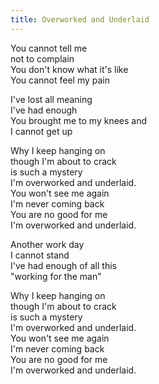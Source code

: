 ```yaml
---
title: Overworked and Underlaid
---
```

You cannot tell me  
not to complain  
You don't know what it's like  
You cannot feel my pain  

I've lost all meaning  
I've had enough  
You brought me to my knees and  
I cannot get up  

Why I keep hanging on  
though I'm about to crack  
is such a mystery  
I'm overworked and underlaid.  
You won't see me again  
I'm never coming back  
You are no good for me  
I'm overworked and underlaid.  

Another work day  
I cannot stand  
I've had enough of all this  
"working for the man"  

Why I keep hanging on  
though I'm about to crack  
is such a mystery  
I'm overworked and underlaid.  
You won't see me again  
I'm never coming back  
You are no good for me  
I'm overworked and underlaid.